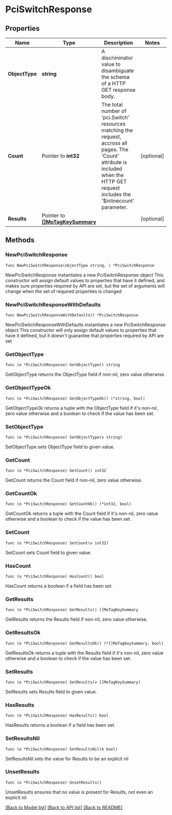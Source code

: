 # PciSwitchResponse

## Properties

Name | Type | Description | Notes
------------ | ------------- | ------------- | -------------
**ObjectType** | **string** | A discriminator value to disambiguate the schema of a HTTP GET response body. | 
**Count** | Pointer to **int32** | The total number of &#39;pci.Switch&#39; resources matching the request, accross all pages. The &#39;Count&#39; attribute is included when the HTTP GET request includes the &#39;$inlinecount&#39; parameter. | [optional] 
**Results** | Pointer to [**[]MoTagKeySummary**](MoTagKeySummary.md) |  | [optional] 

## Methods

### NewPciSwitchResponse

`func NewPciSwitchResponse(objectType string, ) *PciSwitchResponse`

NewPciSwitchResponse instantiates a new PciSwitchResponse object
This constructor will assign default values to properties that have it defined,
and makes sure properties required by API are set, but the set of arguments
will change when the set of required properties is changed

### NewPciSwitchResponseWithDefaults

`func NewPciSwitchResponseWithDefaults() *PciSwitchResponse`

NewPciSwitchResponseWithDefaults instantiates a new PciSwitchResponse object
This constructor will only assign default values to properties that have it defined,
but it doesn't guarantee that properties required by API are set

### GetObjectType

`func (o *PciSwitchResponse) GetObjectType() string`

GetObjectType returns the ObjectType field if non-nil, zero value otherwise.

### GetObjectTypeOk

`func (o *PciSwitchResponse) GetObjectTypeOk() (*string, bool)`

GetObjectTypeOk returns a tuple with the ObjectType field if it's non-nil, zero value otherwise
and a boolean to check if the value has been set.

### SetObjectType

`func (o *PciSwitchResponse) SetObjectType(v string)`

SetObjectType sets ObjectType field to given value.


### GetCount

`func (o *PciSwitchResponse) GetCount() int32`

GetCount returns the Count field if non-nil, zero value otherwise.

### GetCountOk

`func (o *PciSwitchResponse) GetCountOk() (*int32, bool)`

GetCountOk returns a tuple with the Count field if it's non-nil, zero value otherwise
and a boolean to check if the value has been set.

### SetCount

`func (o *PciSwitchResponse) SetCount(v int32)`

SetCount sets Count field to given value.

### HasCount

`func (o *PciSwitchResponse) HasCount() bool`

HasCount returns a boolean if a field has been set.

### GetResults

`func (o *PciSwitchResponse) GetResults() []MoTagKeySummary`

GetResults returns the Results field if non-nil, zero value otherwise.

### GetResultsOk

`func (o *PciSwitchResponse) GetResultsOk() (*[]MoTagKeySummary, bool)`

GetResultsOk returns a tuple with the Results field if it's non-nil, zero value otherwise
and a boolean to check if the value has been set.

### SetResults

`func (o *PciSwitchResponse) SetResults(v []MoTagKeySummary)`

SetResults sets Results field to given value.

### HasResults

`func (o *PciSwitchResponse) HasResults() bool`

HasResults returns a boolean if a field has been set.

### SetResultsNil

`func (o *PciSwitchResponse) SetResultsNil(b bool)`

 SetResultsNil sets the value for Results to be an explicit nil

### UnsetResults
`func (o *PciSwitchResponse) UnsetResults()`

UnsetResults ensures that no value is present for Results, not even an explicit nil

[[Back to Model list]](../README.md#documentation-for-models) [[Back to API list]](../README.md#documentation-for-api-endpoints) [[Back to README]](../README.md)


